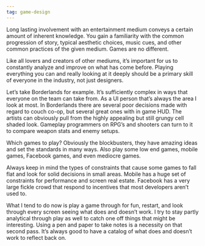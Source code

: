 ```yaml
---
tag: game-design
---
```

Long lasting involvement with an entertainment medium conveys a certain amount of inherent knowledge. You gain a familiarity with the common progression of story, typical aesthetic choices, music cues, and other common practices of the given medium. Games are no different.

Like all lovers and creators of other mediums, it’s important for us to constantly analyze and improve on what has come before. Playing everything you can and really looking at it deeply should be a primary skill of everyone in the industry, not just designers.

Let’s take Borderlands for example. It’s sufficiently complex in ways that everyone on the team can take from. As a UI person that’s always the area I look at most. In Borderlands there are several poor decisions made with regard to couch co-op, but several great ones with in game HUD. The artists can obviously pull from the highly appealing but still grungy cell shaded look. Gameplay programmers on RPG’s and shooters can turn to it to compare weapon stats and enemy setups.

Which games to play? Obviously the blockbusters, they have amazing ideas and set the standards in many ways. Also play some low end games, mobile games, Facebook games, and even mediocre games.

Always keep in mind the types of constraints that cause some games to fall flat and look for solid decisions in small areas. Mobile has a huge set of constraints for performance and screen real estate. Facebook has a very large fickle crowd that respond to incentives that most developers aren’t used to.

What I tend to do now is play a game through for fun, restart, and look through every screen seeing what does and doesn’t work. I try to stay partly analytical through play as well to catch one off things that might be interesting. Using a pen and paper to take notes is a necessity on that second pass. It’s always good to have a catalog of what does and doesn’t work to reflect back on.